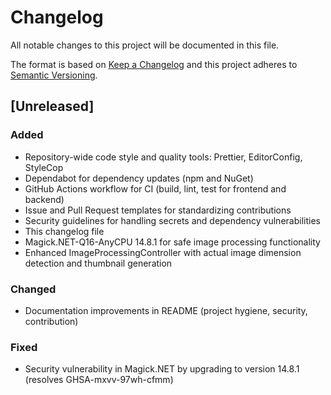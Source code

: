 # Changelog

All notable changes to this project will be documented in this file.

The format is based on [Keep a Changelog](https://keepachangelog.com/en/1.0.0/)
and this project adheres to [Semantic Versioning](https://semver.org/spec/v2.0.0.html).

## [Unreleased]

### Added
- Repository-wide code style and quality tools: Prettier, EditorConfig, StyleCop
- Dependabot for dependency updates (npm and NuGet)
- GitHub Actions workflow for CI (build, lint, test for frontend and backend)
- Issue and Pull Request templates for standardizing contributions
- Security guidelines for handling secrets and dependency vulnerabilities
- This changelog file
- Magick.NET-Q16-AnyCPU 14.8.1 for safe image processing functionality
- Enhanced ImageProcessingController with actual image dimension detection and thumbnail generation

### Changed
- Documentation improvements in README (project hygiene, security, contribution)

### Fixed
- Security vulnerability in Magick.NET by upgrading to version 14.8.1 (resolves GHSA-mxvv-97wh-cfmm)